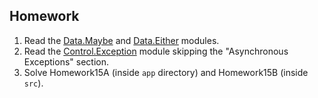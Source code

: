 
## Homework

1. Read the [Data.Maybe](https://hackage.haskell.org/package/base-4.18.0.0/docs/Data-Maybe.html) and [Data.Either](https://hackage.haskell.org/package/base-4.18.0.0/docs/Data-Either.html) modules.
2. Read the [Control.Exception](https://hackage.haskell.org/package/base-4.18.0.0/docs/Control-Exception.html) module skipping the "Asynchronous Exceptions" section.
3. Solve Homework15A (inside `app` directory) and Homework15B (inside `src`).